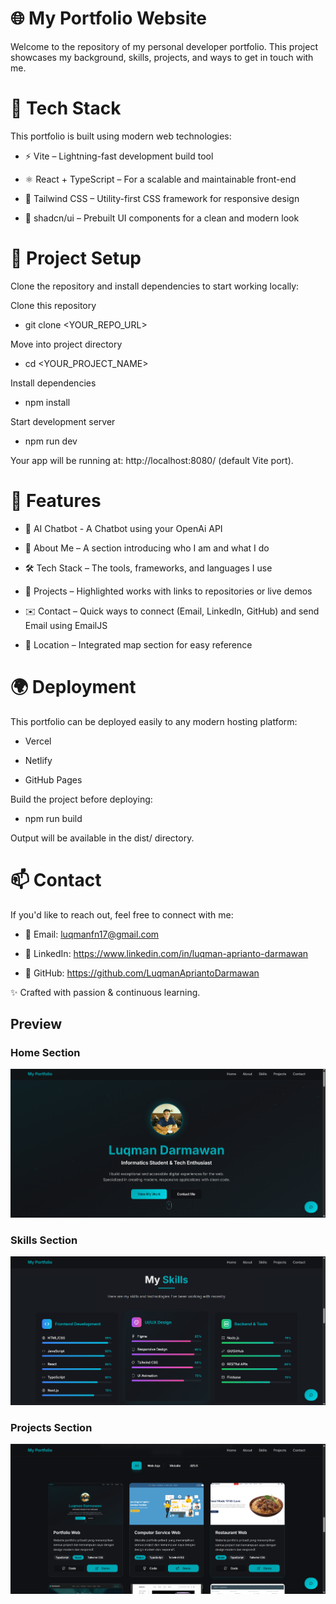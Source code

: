 # 🌐 My Portfolio Website

Welcome to the repository of my personal developer portfolio.
This project showcases my background, skills, projects, and ways to get in touch with me.

# 🚀 Tech Stack

This portfolio is built using modern web technologies:

- ⚡ Vite – Lightning-fast development build tool

- ⚛️ React + TypeScript – For a scalable and maintainable front-end

- 🎨 Tailwind CSS – Utility-first CSS framework for responsive design

- 🧩 shadcn/ui – Prebuilt UI components for a clean and modern look

# 📂 Project Setup

Clone the repository and install dependencies to start working locally:

Clone this repository
  
- git clone <YOUR_REPO_URL>

Move into project directory
  
- cd <YOUR_PROJECT_NAME>

Install dependencies
  
- npm install

Start development server
  
- npm run dev


Your app will be running at: http://localhost:8080/
 (default Vite port).

# 📌 Features

- 🤖 AI Chatbot - A Chatbot using your OpenAi API
  
- 💼 About Me – A section introducing who I am and what I do

- 🛠️ Tech Stack – The tools, frameworks, and languages I use

- 📂 Projects – Highlighted works with links to repositories or live demos

- ✉️ Contact – Quick ways to connect (Email, LinkedIn, GitHub) and send Email using EmailJS

- 📍 Location – Integrated map section for easy reference

# 🌍 Deployment

This portfolio can be deployed easily to any modern hosting platform:

- Vercel

- Netlify

- GitHub Pages

Build the project before deploying:

- npm run build

Output will be available in the dist/ directory.

# 📫 Contact
If you'd like to reach out, feel free to connect with me:

- 📧 Email: luqmanfn17@gmail.com

- 💼 LinkedIn: https://www.linkedin.com/in/luqman-aprianto-darmawan

- 🐙 GitHub: https://github.com/LuqmanApriantoDarmawan

✨ Crafted with passion & continuous learning.

## Preview

### Home Section
![Portfolio Home](./src/assets/Portfolio-Main.png)

### Skills Section
![Portfolio Skills](./src/assets/Portfolio-Skills.png)

### Projects Section
![Portfolio Projects](./src/assets/Projects.png)
